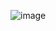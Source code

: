 ![image](https://raw.githubusercontent.com/devjleonardo/assets/main/Generics-Set-Map-java/01_Introdu%C3%A7%C3%A3o%20aos%20Generics/Problema%20motivador%201%20(reuso).png)